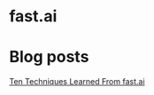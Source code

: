 fast.ai
=======

Blog posts
==========

[Ten Techniques Learned From fast.ai](https://blog.floydhub.com/ten-techniques-from-fast-ai/)
